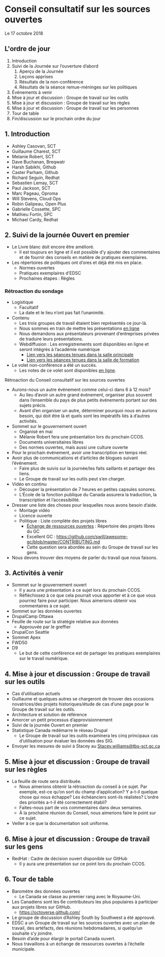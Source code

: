 # Conseil consultatif sur les sources ouvertes

Le 17 octobre 2018

## L'ordre de jour

1. Introduction
2. Suivi de la Journée sur l’ouverture d’abord
    1. Aperçu de la Journée
    2. Leçons apprises
    3. Résultats de la non-conférence
    4. Résultats de la séance remue-méninges sur les politiques
3. Événements à venir
4. Mise à jour et discussion : Groupe de travail sur les outils
5. Mise à jour et discussion : Groupe de travail sur les règles
6. Mise à jour et discussion : Groupe de travail sur les personnes
7. Tour de table
8. Fin/discussion sur le prochain ordre du jour

## 1. Introduction

* Ashley Casovan, SCT
* Guillaume Charest, SCT
* Melanie Robert, SCT
* Dave Buchanan, Breqwatr
* Harsh Sabikhi, Github
* Caster Parham, Github
* Richard Seguin, Redhat
* Sebastien Lemay, SCT
* Paul Jackson, SCT
* Marc Pageau, Oproma
* Will Stevens, Cloud Ops
* Robin Galipeau, Open Plus
* Gabrielle Cossette, SPC
* Mathieu Fortin, SPC
* Michael Cardy, Redhat

## 2. Suivi de la journée Ouvert en premier

* Le Livre blanc doit encore être amélioré.
  * Il est toujours en ligne et il est possible d’y ajouter des commentaires et de fournir des conseils en matière de pratiques exemplaires.
* Les répertoires de politiques ont d’ores et déjà été mis en place.
  * Normes ouvertes
  * Pratiques exemplaires d’EDSC
  * Prochaines étapes : Règles

### Rétroaction du sondage

* Logistique
  * Facultatif
  * La date et le lieu n’ont pas fait l’unanimité.
* Contenu
  * Les trois groupes de travail étaient bien représentés ce jour-là.
  * Nous sommes en train de mettre les présentations [en ligne](https://canada-ca.github.io/ofd-joep/fr/journee-ouvert-en-premier-agenda.html)
  * Nous demandons aux présentateurs provenant d’entreprises privées de traduire leurs présentations.
  * Webdiffusion : Les enregistrements sont disponibles en ligne et seront intégrés à l’académie numérique
    * [Lien vers les séances tenues dans la salle principale](http://video.isilive.ca/tbs/2018-09-28-0830/original.html)
    * [Lien vers les séances tenues dans la salle de formation](http://video.isilive.ca/tbs/2018-09-28-1030/original.html)
* Le volet non-conférence a été un succès.
  * Les notes de ce volet sont disponibles [en ligne](https://docs.google.com/spreadsheets/d/1-M15msg1zRapCzhfzxhiIA9bS7DQhSwxT9THaCBWfZ8/edit#gid=2139688380).

Rétroaction du Conseil consultatif sur les sources ouvertes
* Aurons-nous un autre événement comme celui-ci dans 6 à 12 mois?
  * Au lieu d’avoir un autre grand événement, organiser plus souvent dans l’ensemble du pays de plus petits événements portant sur des sujets précis.
  * Avant d’en organiser un autre, déterminer pourquoi nous en aurions besoin, qui doit être là et quels sont les impératifs liés à d’autres activités.
* Sommet sur le gouvernement ouvert
  * Organisé en mai
  * Mélanie Robert fera une présentation lors du prochain CCOS.
  * Documents universitaires libres
  * Des normes ouvertes, mais aussi une culture ouverte
* Pour le prochain événement, avoir une transcription en temps réel.
* Avoir plus de communications et d’articles de blogues suivant l’événement.
  * Faire plus de suivis sur la journée/les faits saillants et partager des liens.
  * Le Groupe de travail sur les outils peut s’en charger.
* Vidéo en continu
  * Découper la présentation de 7 heures en petites capsules sonores.
  * L’École de la fonction publique du Canada assurera la traduction, la transcription et l’accessibilité.
* Dresser une liste des choses pour lesquelles nous avons besoin d’aide.
  * Montage vidéo
  * Licence ouverte
  * Politique : Liste complète des projets libres
    * [Échange de ressources ouvertes](https://canada-ca.github.io/ore-ero/accueil.html) : Répertoire des projets libres du GC
    * Excellent GC : https://github.com/swill/awesome-gc/blob/master/CONTRIBUTING.md
    * Cette question sera abordée au sein du Groupe de travail sur les gens.
* Nous devons trouver des moyens de parler du travail que nous faisons.

## 3. Activités à venir

* Sommet sur le gouvernement ouvert
  * Il y aura une présentation à ce sujet lors du prochain CCOS.
  * Réfléchissez à ce que cela pourrait vous apporter et à ce que vous pourriez faire pour participer. Nous aimerions obtenir vos commentaires à ce sujet.
* Sommet sur les données ouvertes
* DrupalCamp Ottawa
* Feuille de route sur la stratégie relative aux données
  * Approuvée par le greffier
* DrupalCon Seattle
* Sommet Apex
* FWD50
* D9
  * Le but de cette conférence est de partager les pratiques exemplaires sur le travail numérique.

## 4. Mise à jour et discussion : Groupe de travail sur les outils

* Cas d’utilisation actuels
* Guillaume et quelques autres se chargeront de trouver des occasions novatrices/des projets historiques/étude de cas d’une page pour le Groupe de travail sur les outils.
* Architecture et solution de référence
* Amorcer un petit processus d’approvisionnement
* Suivi de la journée Ouvert en premier
* Statistique Canada redémarre le réseau Drupal
  * Le Groupe de travail sur les outils examinera les cinq principaux cas d’utilisation pour évaluer les données des SIG.
* Envoyer les mesures de suivi à Stacey au Stacey.williams@tbs-sct.gc.ca

## 5. Mise à jour et discussion : Groupe de travail sur les règles
* La feuille de route sera distribuée.
  * Nous aimerions obtenir la rétroaction du conseil à ce sujet. Par exemple, est-ce qu’on sort du champ d’application? Y a-t-il quelque chose qui nous échappe? Les échéanciers sont-ils réalistes? L’ordre des priorités a-t-il été correctement établi?
  * Faites-nous part de vos commentaires dans deux semaines.
  * À la prochaine réunion du Conseil, nous aimerions faire le point sur ce sujet.
* Veiller à ce que la documentation soit uniforme.

## 6. Mise à jour et discussion : Groupe de travail sur les gens
* RedHat : Cadre de décision ouvert disponible sur GitHub
  * Il y aura une présentation sur ce point lors du prochain CCOS.

## 6. Tour de table
* Baromètre des données ouvertes
  * Le Canada se classe au premier rang avec le Royaume-Uni.
* Les Canadiens sont les 6e contributeurs les plus populaires à participer aux projets libres sur GitHub.
  * https://octoverse.github.com/
* Le groupe de discussion d’Ashley South by Southwest a été approuvé.
* EDSC a un Groupe de travail sur les sources ouvertes avec un plan de travail, des artéfacts, des réunions hebdomadaires, si quelqu’un souhaite s’y joindre.
* Besoin d’aide pour élargir le portail Canada ouvert.
* Nous travaillons à un échange de ressources ouvertes à l’échelle municipale.
